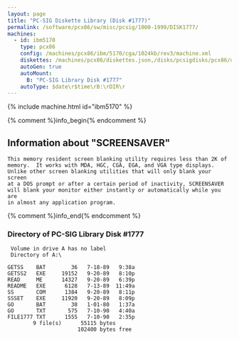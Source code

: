 ```yaml
---
layout: page
title: "PC-SIG Diskette Library (Disk #1777)"
permalink: /software/pcx86/sw/misc/pcsig/1000-1999/DISK1777/
machines:
  - id: ibm5170
    type: pcx86
    config: /machines/pcx86/ibm/5170/cga/1024kb/rev3/machine.xml
    diskettes: /machines/pcx86/diskettes.json,/disks/pcsigdisks/pcx86/diskettes.json
    autoGen: true
    autoMount:
      B: "PC-SIG Library Disk #1777"
    autoType: $date\r$time\rB:\rDIR\r
---
```


{% include machine.html id="ibm5170" %}

{% comment %}info_begin{% endcomment %}

## Information about "SCREENSAVER"

    This memory resident screen blanking utility requires less than 2K of
    memory.  It works with MDA, HGC, CGA, EGA, and VGA type displays.
    Unlike other screen blanking utilities that will only blank your screen
    at a DOS prompt or after a certain period of inactivity, SCREENSAVER
    will blank your monitor either instantly or automatically while you are
    in almost any application program.
{% comment %}info_end{% endcomment %}


### Directory of PC-SIG Library Disk #1777

     Volume in drive A has no label
     Directory of A:\

    GETSS    BAT        36   7-18-89   9:38a
    GETSS2   EXE     19152   9-20-89   8:10p
    READ     ME      14327   9-20-89   6:39p
    README   EXE      6128   7-13-89  11:49a
    SS       COM      1384   9-20-89   8:11p
    SSSET    EXE     11920   9-20-89   8:09p
    GO       BAT        38   1-01-80   1:37a
    GO       TXT       575   7-10-90   4:40a
    FILE1777 TXT      1555   7-10-90   2:35p
            9 file(s)      55115 bytes
                          102400 bytes free
